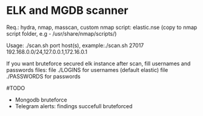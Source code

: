 # ELK and MGDB scanner

Req.: hydra, nmap, masscan, custom nmap script: elastic.nse (copy to nmap script folder, e.g - /usr/share/nmap/scripts/)

Usage:  ./scan.sh port host(s), example:./scan.sh 27017 192.168.0.0/24,127.0.0.1,172.16.0.1

If you want bruteforce secured elk instance after scan, fill usernames and passwords files:
file ./LOGINS for usernames (default elastic)
file ./PASSWORDS for passwords

#TODO
- Mongodb bruteforce
- Telegram alerts:
	findings
	succefull bruteforced


